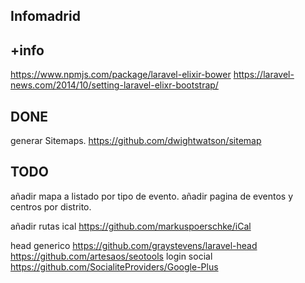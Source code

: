 ## Infomadrid


## +info
https://www.npmjs.com/package/laravel-elixir-bower
https://laravel-news.com/2014/10/setting-laravel-elixr-bootstrap/


## DONE
generar Sitemaps. https://github.com/dwightwatson/sitemap





## TODO
añadir mapa a listado por tipo de evento.
añadir pagina de eventos y centros por distrito.

añadir rutas ical https://github.com/markuspoerschke/iCal

head generico https://github.com/graystevens/laravel-head
        https://github.com/artesaos/seotools
login social https://github.com/SocialiteProviders/Google-Plus
